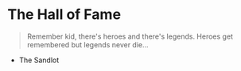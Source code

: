 # The Hall of Fame

> Remember kid, there's heroes and there's legends. Heroes get remembered but legends never die...
- The Sandlot